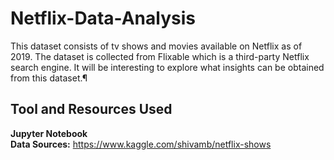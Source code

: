 # Netflix-Data-Analysis
This dataset consists of tv shows and movies available on Netflix as of 2019. The dataset is collected from Flixable which is a third-party Netflix search engine. It will be interesting to explore what insights can be obtained from this dataset.¶

## Tool and Resources Used 
**Jupyter Notebook**   
**Data Sources:** 
https://www.kaggle.com/shivamb/netflix-shows
